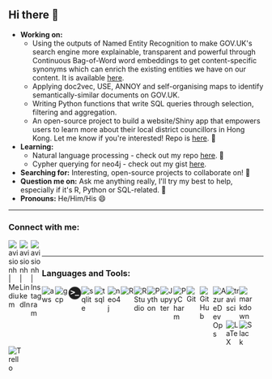 ## Hi there 👋

- **Working on:** 
    + Using the outputs of Named Entity Recognition to make GOV.UK's search engine more explainable, transparent and powerful through Continuous Bag-of-Word word embeddings to get content-specific synonyms which can enrich the existing entities we have on our content. It is available [here](https://github.com/alphagov/govuk-entity-personalisation).
    + Applying doc2vec, USE, ANNOY and self-organising maps to identify semantically-similar documents on GOV.UK.
    + Writing Python functions that write SQL queries through selection, filtering and aggregation.
    + An open-source project to build a website/Shiny app that empowers users to learn more about their local district councillors in Hong Kong. Let me know if you're interested! Repo is [here](https://github.com/Hong-Kong-Districts-Info/dashboard-hkdistrictcouncillors). 🔭 
- **Learning:** 
    + Natural language processing - check out my repo [here](https://github.com/avisionh/training-nlp). 🌱
    + Cypher querying for neo4j - check out my gist [here](https://gist.github.com/avisionh/e512adc6ee53664e63c2af9db3ef2c8f).
- **Searching for:** Interesting, open-source projects to collaborate on! 👯
- **Question me on:** Ask me anything really, I'll try my best to help, especially if it's R, Python or SQL-related. 💬
- **Pronouns:** He/Him/His 😄

---

### Connect with me:

[<img align="left" alt="avisionh | Medium" width="22px" src="https://cdn.jsdelivr.net/npm/simple-icons@3.4.0/icons/medium.svg" />][medium]
[<img align="left" alt="avisionh | LinkedIn" width="22px" src="https://cdn.jsdelivr.net/npm/simple-icons@v3/icons/linkedin.svg" />][linkedin]
[<img align="left" alt="avisionh | Instagram" width="22px" src="https://cdn.jsdelivr.net/npm/simple-icons@v3/icons/instagram.svg" />][instagram]

<br />

---

### Languages and Tools:
<img align="left" alt="aws" width="26px" src="https://cdn.jsdelivr.net/npm/simple-icons@3.4.0/icons/amazonaws.svg" />
<img align="left" alt="gcp" width="26px" src="https://cdn.jsdelivr.net/npm/simple-icons@3.4.0/icons/googlecloud.svg" />
<img align="left" alt="terminal" width="26px" src="https://raw.githubusercontent.com/github/explore/80688e429a7d4ef2fca1e82350fe8e3517d3494d/topics/terminal/terminal.png" />
<img align="left" alt="sqlite" width="26px" src="https://cdn.jsdelivr.net/npm/simple-icons@3.4.0/icons/sqlite.svg" />
<img align="left" alt="tsql" width="26px" src="https://cdn.jsdelivr.net/npm/simple-icons@3.4.0/icons/microsoftsqlserver.svg" />
<img align="left" alt="neo4j" width="26px" src="https://cdn.jsdelivr.net/npm/simple-icons@3.4.0/icons/neo4j.svg" />
<img align="left" alt="R" width="26px" src="https://cdn.jsdelivr.net/npm/simple-icons@3.4.0/icons/r.svg" />
<img align="left" alt="RStudio" width="26px" src="https://cdn.jsdelivr.net/npm/simple-icons@3.4.0/icons/rstudio.svg" />
<img align="left" alt="Python" width="26px" src="https://cdn.jsdelivr.net/npm/simple-icons@3.4.0/icons/python.svg" />
<img align="left" alt="Jupyter" width="26px" src="https://cdn.jsdelivr.net/npm/simple-icons@3.4.0/icons/jupyter.svg" />
<img align="left" alt="PyCharm" width="26px" src="https://cdn.jsdelivr.net/npm/simple-icons@3.4.0/icons/pycharm.svg" />
<img align="left" alt="Git" width="26px" src="https://cdn.jsdelivr.net/npm/simple-icons@3.4.0/icons/git.svg" />
<img align="left" alt="GitHub" width="26px" src="https://cdn.jsdelivr.net/npm/simple-icons@3.4.0/icons/github.svg" />
<img align="left" alt="AzureDevOps" width="26px" src="https://cdn.jsdelivr.net/npm/simple-icons@3.4.0/icons/azuredevops.svg" />
<img align="left" alt="travisci" width="26px" src="https://cdn.jsdelivr.net/npm/simple-icons@3.4.0/icons/travisci.svg" />
<img align="left" alt="markdown" width="26px" src="https://cdn.jsdelivr.net/npm/simple-icons@3.4.0/icons/markdown.svg" />
<img align="left" alt="LaTeX" width="26px" src="https://cdn.jsdelivr.net/npm/simple-icons@3.4.0/icons/latex.svg" />
<img align="left" alt="Slack" width="26px" src="https://cdn.jsdelivr.net/npm/simple-icons@3.4.0/icons/slack.svg" />
<img align="left" alt="Trello" width="26px" src="https://cdn.jsdelivr.net/npm/simple-icons@3.4.0/icons/trello.svg" />

[medium]: https://medium.com/@avisionho.yumyum
[instagram]: https://www.instagram.com/hungerontheculinaryexpress
[linkedin]: https://www.linkedin.com/in/avision-ho-397066a2/
